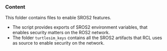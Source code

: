 ### Content

This folder contains files to enable SROS2 features.
* The script provides exports of SROS2 environment variables, that enables security matters on the ROS2 network.
* The folder `turtlesim_keys` contains all the SROS2 artifacts that RCL uses as source to enable security on the network.
